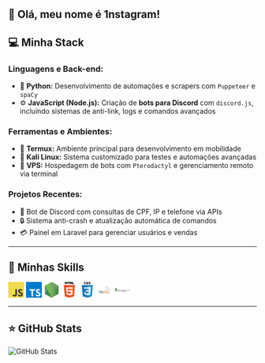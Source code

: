 ## 💜 Olá, meu nome é 1nstagram!


## 💻 **Minha Stack**  

### **Linguagens e Back-end:**  
- 🐍 **Python:** Desenvolvimento de automações e scrapers com `Puppeteer` e `spaCy`  
- ⚙️ **JavaScript (Node.js):** Criação de **bots para Discord** com `discord.js`, incluindo sistemas de anti-link, logs e comandos avançados  

### **Ferramentas e Ambientes:**  
- 📱 **Termux:** Ambiente principal para desenvolvimento em mobilidade  
- 🐧 **Kali Linux:** Sistema customizado para testes e automações avançadas  
- 💾 **VPS:** Hospedagem de bots com `Pterodactyl` e gerenciamento remoto via terminal  

### **Projetos Recentes:**  
- 🤖 Bot de Discord com consultas de CPF, IP e telefone via APIs  
- 🔒 Sistema anti-crash e atualização automática de comandos  
- 💳 Painel em Laravel para gerenciar usuários e vendas
---

## 🚀 Minhas Skills

<code><img height="32" src="https://raw.githubusercontent.com/github/explore/80688e429a7d4ef2fca1e82350fe8e3517d3494d/topics/javascript/javascript.png" alt="Javascript"/></code>
<code><img height="32" src="https://raw.githubusercontent.com/github/explore/80688e429a7d4ef2fca1e82350fe8e3517d3494d/topics/typescript/typescript.png" alt="Typescript"/></code>
<code><img height="32" src="https://raw.githubusercontent.com/github/explore/80688e429a7d4ef2fca1e82350fe8e3517d3494d/topics/nodejs/nodejs.png" alt="Nodejs"/></code>
<code><img height="32" src="https://raw.githubusercontent.com/github/explore/80688e429a7d4ef2fca1e82350fe8e3517d3494d/topics/html/html.png" alt="HTML5"/></code>
<code><img height="32" src="https://raw.githubusercontent.com/github/explore/80688e429a7d4ef2fca1e82350fe8e3517d3494d/topics/css/css.png" alt="CSS"/></code>
<code><img height="32" src="https://raw.githubusercontent.com/github/explore/80688e429a7d4ef2fca1e82350fe8e3517d3494d/topics/mysql/mysql.png" alt="MySQL"/></code>
<code><img height="32" src="https://raw.githubusercontent.com/github/explore/80688e429a7d4ef2fca1e82350fe8e3517d3494d/topics/mongodb/mongodb.png" alt="MongoDB"/></code>

---

## ⭐ GitHub Stats

![GitHub Stats](https://github-readme-stats.vercel.app/api?username=iuricode&show_icons=true)
